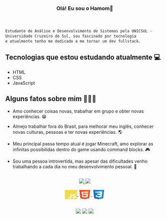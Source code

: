 <h3 align="center">  <br>

Olá! Eu sou o Hamom👋
  
<br>

</h3>

```
Estudante de Análise e Desenvolvimento de Sistemas pela UNICSUL - Universidade Cruzeiro do Sul, sou fascinado por tecnologia
e atualmente tenho me dedicado a me tornar um dev fullstack.
```

## Tecnologias que estou estudando atualmente 💻

  - HTML
  - CSS
  - JavaScript

## Alguns fatos sobre mim 👨🏻‍💻

- Amo conhecer coisas novas, trabalhar em grupo e obter novas experiências. 😁

- Almejo trabalhar fora do Brasil, para melhorar meu inglês, conhecer novas culturas, pessoas e ter novas experiências. 🌎

- Meu principal passa tempo atual é jogar Minecraft, amo explorar as infinitas possibilidas dentro do game usando command blocks. 🎮

- Sou uma pessoa introvertida, mas apesar das dificultades venho trabalhando a cada dia no meu desenvolvimento pessoal. 🧠

##

<div align="center">
  <a href="https://github.com/hamomgs">
  <img height="180em" src="https://github-readme-stats.vercel.app/api?username=hamomgs&show_icons=true&theme=onedark&include_all_commits=true&count_private=true"/>
  <img height="180em" src="https://github-readme-stats.vercel.app/api/top-langs/?username=hamomgs&layout=compact&langs_count=7&theme=onedark&"/>
</div>
  
<div style="display: inline_block" align="center"><br>
  <img align="center" alt="Hamom-Js" height="30" width="40" src="https://raw.githubusercontent.com/devicons/devicon/master/icons/javascript/javascript-plain.svg">
<!--   <img align="center" alt="Hamom-Java" height="30" width="40" src="https://cdn.jsdelivr.net/gh/devicons/devicon/icons/java/java-original.svg" /> -->
<!--   <img align="center" alt="Hamom-Ts" height="30" width="40" src="https://raw.githubusercontent.com/devicons/devicon/master/icons/typescript/typescript-plain.svg"> -->
<!--   <img align="center" alt="Hamom-React" height="30" width="40" src="https://raw.githubusercontent.com/devicons/devicon/master/icons/react/react-original.svg">
  <img align="center" alt="Hamom-Next" height="30" width="40" src="https://cdn.jsdelivr.net/gh/devicons/devicon/icons/nextjs/nextjs-original.svg" /> -->
  <img align="center" alt="Hamom-HTML" height="30" width="40" src="https://raw.githubusercontent.com/devicons/devicon/master/icons/html5/html5-original.svg">
  <img align="center" alt="Hamom-CSS" height="30" width="40" src="https://raw.githubusercontent.com/devicons/devicon/master/icons/css3/css3-original.svg">
</div>

##

  
<div align="center">  
  <a href = "https://github.com/hamomgs"><img src="https://img.shields.io/badge/GitHub-100000?style=for-the-badge&logo=github&logoColor=white" target="_blank"></a>
  <a href = "mailto:hamomgomer947@gmail.com"><img src="https://img.shields.io/badge/Gmail-D14836?style=for-the-badge&logo=gmail&logoColor=white" target="_blank"></a>
  <a href="https://www.linkedin.com/in/https://www.linkedin.com/in/hamomgomer/" target="_blank"><img src="https://img.shields.io/badge/-LinkedIn-%230077B5?style=for-the-badge&logo=linkedin&logoColor=white" target="_blank"></a> 
</div>
